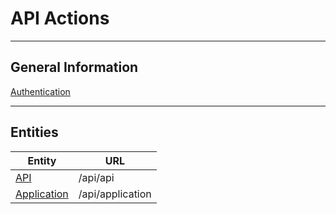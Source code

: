 ﻿# API Actions
***
## General Information
[Authentication](general/Authentication.md)
***
## Entities
Entity                | URL
--------------------- | -------------
[API](entities/Api.md)| /api/api
[Application](entities/Application.md) | /api/application